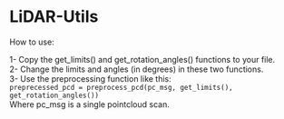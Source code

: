 # LiDAR-Utils

How to use:

1- Copy the get_limits() and get_rotation_angles() functions to your file.  
2- Change the limits and angles (in degrees) in these two functions.  
3- Use the preprocessing function like this:  
  ```preprecessed_pcd = preprocess_pcd(pc_msg, get_limits(), get_rotation_angles())```  
Where pc_msg is a single pointcloud scan.  
